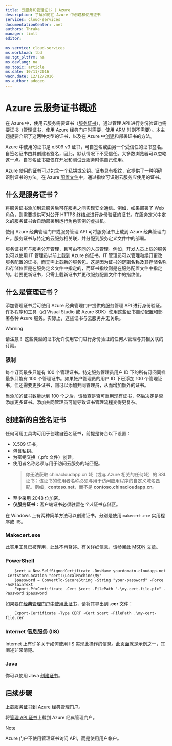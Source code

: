 ```yaml
---
title: 云服务和管理证书 | Azure
description: 了解如何在 Azure 中创建和使用证书
services: cloud-services
documentationCenter: .net
authors: Thraka
manager: timlt
editor: 

ms.service: cloud-services
ms.workload: tbd
ms.tgt_pltfrm: na
ms.devlang: na
ms.topic: article
ms.date: 10/11/2016
wacn.date: 12/12/2016
ms.author: adegeo
---
```


# Azure 云服务证书概述
在 Azure 中，使用云服务需要证书（[服务证书](#what-are-service-certificates)），通过管理 API 进行身份验证也需要证书（[管理证书](#what-are-management-certificates)，使用 Azure 经典门户时需要，使用 ARM 时则不需要）。本主题扼要介绍了这两种类型的证书，以及在 Azure 中[创建](#create)和部署证书的方法。

Azure 中使用的证书是 x.509 v3 证书，可自签名或由另一个受信任的证书签名。自签名证书由其创建者签名，因此，默认情况下不受信任。大多数浏览器可以忽略这一点。自签名证书应仅在开发和测试云服务时供自己使用。

Azure 使用的证书可以包含一个私钥或公钥。证书具有指纹，它提供了一种明确识别证书的方法。在 Azure [配置文件](./cloud-services-configure-ssl-certificate.md)中，通过指纹可识别云服务应使用的证书。

## <a name="what-are-service-certificates"></a> 什么是服务证书？
将服务证书添加到云服务后可在服务之间实现安全通信。例如，如果部署了 Web 角色，则需要提供可对公开 HTTPS 终结点进行身份验证的证书。在服务定义中定义的服务证书会自动部署到运行角色实例的虚拟机。

使用 Azure 经典管理门户或服务管理 API 可将服务证书上载到 Azure 经典管理门户。服务证书与特定的云服务相关联，并分配到服务定义文件中的部署。

服务证书可与服务分开管理，且可由不同的人员管理。例如，开发人员上载的服务包可以使用 IT 管理员以前上载到 Azure 的证书。IT 管理员可以管理和续订更改服务配置的证书，而无需上载新的服务包。这是因为证书的逻辑名称及其存储名称和存储位置是在服务定义文件中指定的，而证书指纹则是在服务配置文件中指定的。若要更新证书，只需上载新证书并更改服务配置文件中的指纹值。

## <a name="what-are-management-certificates"></a> 什么是管理证书？
添加管理证书后可使用 Azure 经典管理门户提供的服务管理 API 进行身份验证。许多程序和工具（如 Visual Studio 或 Azure SDK）使用这些证书自动配置和部署各种 Azure 服务。实际上，这些证书与云服务并无关系。

>[!WARNING]
> 请注意！ 这些类型的证书允许使用它们进行身份验证的任何人管理与其相关联的订阅。

### 限制
每个订阅最多只能有 100 个管理证书。特定服务管理员用户 ID 下的所有订阅同样最多只能有 100 个管理证书。如果帐户管理员的用户 ID 下已添加 100 个管理证书，但还需要更多证书，则可以添加共同管理员，从而增加额外的证书。

当添加的证书数量达到 100 个之后，请检查是否可重用现有证书，然后决定是否添加更多证书。添加共同管理员可能导致证书管理流程变得更复杂。

<a name="create"></a>
## 创建新的自签名证书
任何可用工具均可用于创建自签名证书，前提是符合以下设置：

* X.509 证书。
* 包含私钥。
* 为密钥交换（.pfx 文件）创建。
* 使用者名称必须与用于访问云服务的域匹配。
    > 你无法获取 chinacloudapp.cn 域（或与 Azure 相关的任何域）的 SSL 证书；该证书的使用者名称必须与用于访问应用程序的自定义域名匹配。例如，**contoso.net**，而不是 **contoso.chinacloudapp.cn**。
* 至少采用 2048 位加密。
* **仅服务证书**：客户端证书必须驻留在*个人*证书存储区。

在 Windows 上有两种简单方法可以创建证书，分别是使用 `makecert.exe` 实用程序或 IIS。

### Makecert.exe

此实用工具已被弃用，此处不再赘述。有关详细信息，请参阅[此 MSDN 文章](https://msdn.microsoft.com/zh-cn/library/windows/desktop/aa386968)。

### PowerShell

```
    $cert = New-SelfSignedCertificate -DnsName yourdomain.cloudapp.net -CertStoreLocation "cert:\LocalMachine\My"
    $password = ConvertTo-SecureString -String "your-password" -Force -AsPlainText
    Export-PfxCertificate -Cert $cert -FilePath ".\my-cert-file.pfx" -Password $password
```

如果要[在经典管理门户中使用此证书](../azure-api-management-certs.md)，请将其导出到 **.cer** 文件：

```
    Export-Certificate -Type CERT -Cert $cert -FilePath .\my-cert-file.cer
```

### Internet 信息服务 (IIS)

Internet 上有许多关于如何使用 IIS 实现此操作的信息。[此页面](https://www.sslshopper.com/article-how-to-create-a-self-signed-certificate-in-iis-7.html)就是示例之一，其阐述非常清楚。

### Java
你可以使用 Java [创建证书](../app-service-web/java-create-azure-website-using-java-sdk.md#create-a-certificate)。

## 后续步骤

[上载服务证书到 Azure 经典管理门户](./cloud-services-configure-ssl-certificate.md)。

将[管理 API 证书](../azure-api-management-certs.md)上载到 Azure 经典管理门户。

>[!NOTE]
> Azure 门户不使用管理证书访问 API，而是使用用户帐户。

<!---HONumber=Mooncake_Quality_Review_1118_2016-->